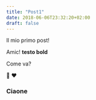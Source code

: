 ```yaml
---
title: "Post1"
date: 2018-06-06T23:32:20+02:00
draft: false
---
```


Il mio primo post!

Amic! **testo bold**

Come va?

:beer: :heart:

### Ciaone